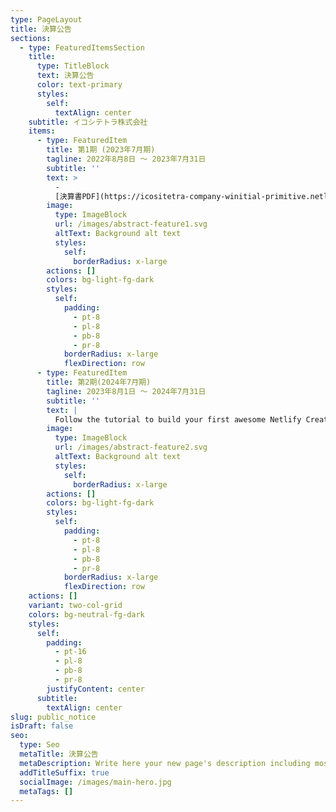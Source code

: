 ```yaml
---
type: PageLayout
title: 決算公告
sections:
  - type: FeaturedItemsSection
    title:
      type: TitleBlock
      text: 決算公告
      color: text-primary
      styles:
        self:
          textAlign: center
    subtitle: イコシテトラ株式会社
    items:
      - type: FeaturedItem
        title: 第1期 (2023年7月期)
        tagline: 2022年8月8日 ～ 2023年7月31日
        subtitle: ''
        text: >
          -
          [決算書PDF](https://icositetra-company-winitial-primitive.netlify.app/public_notice/files/fs/fs2022.pdf)
        image:
          type: ImageBlock
          url: /images/abstract-feature1.svg
          altText: Background alt text
          styles:
            self:
              borderRadius: x-large
        actions: []
        colors: bg-light-fg-dark
        styles:
          self:
            padding:
              - pt-8
              - pl-8
              - pb-8
              - pr-8
            borderRadius: x-large
            flexDirection: row
      - type: FeaturedItem
        title: 第2期(2024年7月期)
        tagline: 2023年8月1日 ～ 2024年7月31日
        subtitle: ''
        text: |
          Follow the tutorial to build your first awesome Netlify Create site.
        image:
          type: ImageBlock
          url: /images/abstract-feature2.svg
          altText: Background alt text
          styles:
            self:
              borderRadius: x-large
        actions: []
        colors: bg-light-fg-dark
        styles:
          self:
            padding:
              - pt-8
              - pl-8
              - pb-8
              - pr-8
            borderRadius: x-large
            flexDirection: row
    actions: []
    variant: two-col-grid
    colors: bg-neutral-fg-dark
    styles:
      self:
        padding:
          - pt-16
          - pl-8
          - pb-8
          - pr-8
        justifyContent: center
      subtitle:
        textAlign: center
slug: public_notice
isDraft: false
seo:
  type: Seo
  metaTitle: 決算公告
  metaDescription: Write here your new page's description including most relevant keywords.
  addTitleSuffix: true
  socialImage: /images/main-hero.jpg
  metaTags: []
---
```

